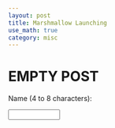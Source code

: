 ```yaml
---
layout: post
title: Marshmallow Launching
use_math: true
category: misc
---
```


# EMPTY POST

<label for="name">Name (4 to 8 characters):</label>

<input type="text" id="name" name="name" required
       minlength="4" maxlength="8" size="10">

